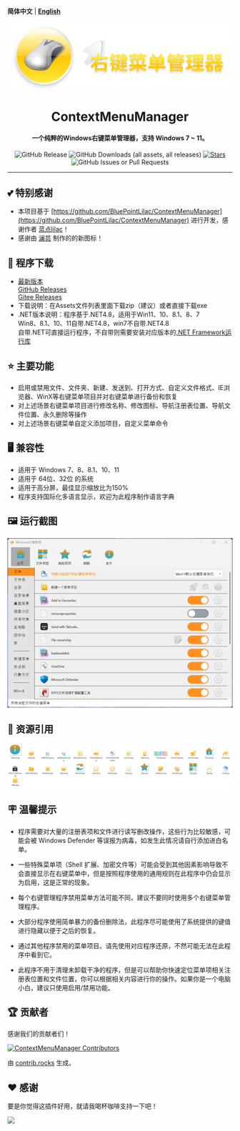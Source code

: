 **简体中文** | **[English](README-en.md)**

<div align="center">
    <img width="700" src="/Logo/Logo.png"></img>
</div>
<h1 align="center">ContextMenuManager</h1>
<h4 align="center">一个纯粹的Windows右键菜单管理器，支持 Windows 7 ~ 11。</h4>

<div align="center">

![GitHub Release](https://img.shields.io/github/v/release/Jack251970/ContextMenuManager?label=版本)
![GitHub Downloads (all assets, all releases)](https://img.shields.io/github/downloads/Jack251970/ContextMenuManager/total?label=下载量)
[![Stars](https://img.shields.io/github/stars/Jack251970/ContextMenuManager?style=flat&logo=data:image/svg%2bxml;base64,PHN2ZyB4bWxucz0iaHR0cDovL3d3dy53My5vcmcvMjAwMC9zdmciIHZlcnNpb249IjEiIHdpZHRoPSIxNiIgaGVpZ2h0PSIxNiI+PHBhdGggZD0iTTggLjI1YS43NS43NSAwIDAgMSAuNjczLjQxOGwxLjg4MiAzLjgxNSA0LjIxLjYxMmEuNzUuNzUgMCAwIDEgLjQxNiAxLjI3OWwtMy4wNDYgMi45Ny43MTkgNC4xOTJhLjc1MS43NTEgMCAwIDEtMS4wODguNzkxTDggMTIuMzQ3bC0zLjc2NiAxLjk4YS43NS43NSAwIDAgMS0xLjA4OC0uNzlsLjcyLTQuMTk0TC44MTggNi4zNzRhLjc1Ljc1IDAgMCAxIC40MTYtMS4yOGw0LjIxLS42MTFMNy4zMjcuNjY4QS43NS43NSAwIDAgMSA4IC4yNVoiIGZpbGw9IiNlYWM1NGYiLz48L3N2Zz4=&logoSize=auto&label=收藏)](https://github.com/Jack251970/ContextMenuManager/)
![GitHub Issues or Pull Requests](https://img.shields.io/github/issues/Jack251970/ContextMenuManager?label="问题")

</div>

---

## 💕 特别感谢
* 本项目基于 [https://github.com/BluePointLilac/ContextMenuManager](https://github.com/BluePointLilac/ContextMenuManager) 进行开发，感谢作者 [蓝点lilac](https://github.com/BluePointLilac)！
* 感谢由 [澜芸](https://github.com/LanYun2022) 制作的的新图标！

## 🚀 程序下载
* [最新版本][Latest]<br>
  [GitHub Releases][GitHub Releases]<br>
  [Gitee Releases][Gitee Releases]<br>
* 下载说明：在Assets文件列表里面下载zip（建议）或者直接下载exe
* .NET版本说明：程序基于.NET4.8，适用于Win11、10、8.1、8、7<br>
  Win8、8.1、10、11自带.NET4.8，win7不自带.NET4.8<br>
  自带.NET可直接运行程序，不自带则需要安装对应版本的[.NET Framework运行库]

## ⭐ 主要功能
* 启用或禁用文件、文件夹、新建、发送到、打开方式、自定义文件格式、IE浏览器、WinX等右键菜单项目并对右键菜单进行备份和恢复
* 对上述场景右键菜单项目进行修改名称、修改图标、导航注册表位置、导航文件位置、永久删除等操作
* 对上述场景右键菜单自定义添加项目，自定义菜单命令

## 🖥️ 兼容性
* 适用于 Windows 7、8、8.1、10、11
* 适用于 64位、32位 的系统
* 适用于高分屏，最佳显示缩放比为150%
* 程序支持国际化多语言显示，欢迎为此程序制作语言字典

## 🖼️ 运行截图
<picture>
  <source media="(prefers-color-scheme: dark)" srcset="./Screenshot/Screenshot-dark.png">
  <source media="(prefers-color-scheme: light)" srcset="./Screenshot/Screenshot.png">
  <img alt="运行截图" src="./Screenshot/Screenshot.png">
</picture>

## 🔣 资源引用
<picture>
  <source media="(prefers-color-scheme: dark)" srcset="./Screenshot/AppImage-dark.png">
  <source media="(prefers-color-scheme: light)" srcset="./Screenshot/AppImage.png">
  <img alt="资源引用" src="./Screenshot/AppImage.png">
</picture>

## 🪧 温馨提示
* 程序需要对大量的注册表项和文件进行读写删改操作，这些行为比较敏感，可能会被 Windows Defender 等误报为病毒，如发生此情况请自行添加进白名单。

* 一些特殊菜单项（Shell 扩展、加密文件等）可能会受到其他因素影响导致不会直接显示在右键菜单中，但是按照程序使用的通用规则在此程序中仍会显示为启用，这是正常的现象。

* 每个右键管理程序禁用菜单方法可能不同，建议不要同时使用多个右键菜单管理程序。

* 大部分程序使用简单暴力的备份删除法，此程序尽可能使用了系统提供的键值进行隐藏以便于之后的恢复。

* 通过其他程序禁用的菜单项目。请先使用对应程序还原，不然可能无法在此程序中看到它。

* 此程序不用于清理未卸载干净的程序，但是可以帮助你快速定位菜单项相关注册表位置和文件位置，你可以根据相关内容进行你的操作。如果你是一个电脑小白，建议只使用启用/禁用功能。

## 🏆 贡献者
感谢我们的贡献者们！

[![ContextMenuManager Contributors](https://contrib.rocks/image?repo=Jack251970/ContextMenuManager)](https://github.com/Jack251970/ContextMenuManager/graphs/contributors)

由 [contrib.rocks](https://contrib.rocks) 生成。

  [Latest]: https://github.com/Jack251970/ContextMenuManager/releases/latest
  [GitHub Releases]: https://github.com/Jack251970/ContextMenuManager/releases
  [Gitee Releases]: https://gitee.com/Jack251970/ContextMenuManager/releases
  [.NET Framework运行库]: https://dotnet.microsoft.com/zh-cn/download/dotnet-framework/net48

## ❤️ 感谢

要是你觉得这插件好用，就请我喝杯咖啡支持一下吧！

[<img style="float:left" src="https://user-images.githubusercontent.com/14358394/115450238-f39e8100-a21b-11eb-89d0-fa4b82cdbce8.png" width="200">](https://ko-fi.com/jackye)
